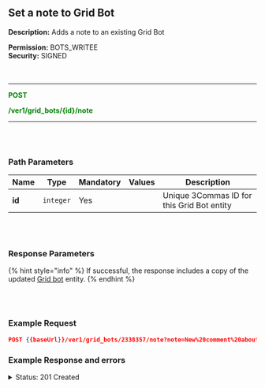 ## Set a note to Grid Bot<br>

**Description:** Adds a note to an existing Grid Bot<br>

**Permission:** BOTS_WRITEE<br>
**Security:** SIGNED<br>
<br>
<br>

-------- 

<mark style="color:green;background-color:white"> **POST**

<mark style="color:green;background-color:white"> **/ver1/grid_bots/{id}/note**

-------- 

<br>
<br>

### Path Parameters<br>

| Name | Type |	Mandatory |	Values	| Description|
|------|------|-----------|-----------------|------------|
|**id**  | `integer` | Yes |	| Unique 3Commas ID for this Grid Bot entity |

<br>
<br>

### Response Parameters<br>

{% hint style="info" %}
If successful, the response includes a copy of the updated [Grid bot](./README.md) entity.
{% endhint %}

<br>
<br>

### Example Request<br>

```json
POST {{baseUrl}}/ver1/grid_bots/2338357/note?note=New%20comment%20about%20this%20Grid%20Bot
```

### Example Response and errors

<details>
<summary>Status: 201 Created</summary><br>

```json
{
    "id": 2338357,
    "account_id": 32833909,
    "account_name": "My Binance",
    "is_enabled": true,
    "grids_quantity": "81",
    "created_at": "2024-10-03T19:53:35.530Z",
    "updated_at": "2024-10-04T15:53:05.485Z",
    "strategy_type": "manual",
    "upper_stop_loss_enabled": false,
    "lower_stop_loss_enabled": false,
    "note": "New comment about this Grid Bot",
    "editable": true,
    "lower_price": "0.016352",
    "lower_stop_loss_price": null,
    "lower_stop_loss_action": "stop_bot",
    "upper_price": "0.022503",
    "upper_stop_loss_price": null,
    "upper_stop_loss_action": "stop_bot",
    "quantity_per_grid": "20.0",
    "leverage_type": "cross",
    "leverage_custom_value": "10.0",
    "name": "VETUSDT/BNFCR",
    "pair": "BNFCR_VETUSDT",
    "start_price": "0.022395",
    "grid_price_step": "1.00399920581210916146041542739112586575949572812639182",
    "current_profit": "2.0323866961848739",
    "current_profit_usd": "2.0323866961848739",
    "total_profits_count": "21",
    "bought_volume": "0.0",
    "sold_volume": "0.0",
    "profit_percentage": "0.1270332297918356703883688023466714",
    "current_price": "0.022355",
    "max_active_buy_lines": "81",
    "max_active_sell_lines": "81",
    "order_currency_type": "quote",
    "profit_currency_type": "quote",
    "trailing_up_enabled": "true",
    "grid_type": "geometric",
    "investment_base_currency": "888.770386170732791183397769186",
    "investment_quote_currency": "180.0",
    "unrealized_profit_loss": "0.24628579",
    "current_profit_loss": "2.2786724861848739",
    "current_profit_loss_percent": "0.1424271897179972034905249791467625",
    "orderbook_price_currency": "BNFCR",
    "expansion_down_enabled": "false",
    "expansion_down_stop_price": null,
    "grid_lines": [
        {
            "id": 256427678,
            "price": "0.022236",
            "side": "buy",
            "order_placed": true
        },
        ... 
         {
            "id": 256427674,
            "price": "0.021884",
            "side": "buy",
            "order_placed": true
        }
    ]
}
```
